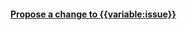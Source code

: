 <h4><a href='https://simplifier.net/NHS-England-Programme-Implementation-Guides//{{variable:issue}}/~issues?level=File' target="_blank">Propose a change to {{variable:issue}} </a></h4>


